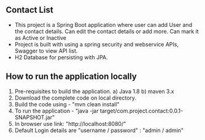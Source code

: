 Contact List
------------

* This project is a Spring Boot application where user can add User and the contact details. Can edit the contact details or add more. Can mark it as Active or Inactive
* Project is built with using a spring security and webservice APIs, Swagger to view API list. 
* H2 Database for persisting with JPA.

How to run the application locally
----------------------------------

1. Pre-requisites to build the application.
	a) Java 1.8
	b) maven 3.x
2. Download the complete code on local directory.
3. Build the code using - "mvn clean install"
4. To run the application - "java -jar target/com.project.contact:0.0.1-SNAPSHOT.jar"
5. In browser use link: "http://localhost:8080/"
6. Default Login details are "username / password" : "admin / admin"